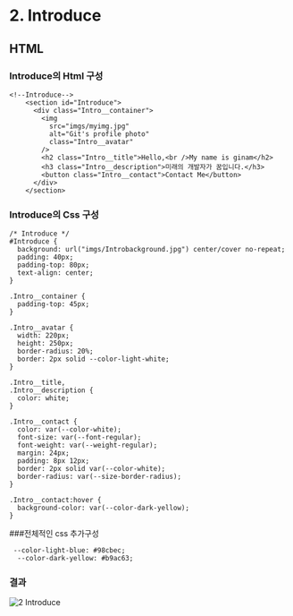 # 2. Introduce

## HTML

### Introduce의 Html 구성
```
<!--Introduce-->
    <section id="Introduce">
      <div class="Intro__container">
        <img
          src="imgs/myimg.jpg"
          alt="Git's profile photo"
          class="Intro__avatar"
        />
        <h2 class="Intro__title">Hello,<br />My name is ginam</h2>
        <h3 class="Intro__description">미래의 개발자가 꿈입니다.</h3>
        <button class="Intro__contact">Contact Me</button>
      </div>
    </section>
```

### Introduce의 Css 구성
```
/* Introduce */
#Introduce {
  background: url("imgs/Introbackground.jpg") center/cover no-repeat;
  padding: 40px;
  padding-top: 80px;
  text-align: center;
}

.Intro__container {
  padding-top: 45px;
}

.Intro__avatar {
  width: 220px;
  height: 250px;
  border-radius: 20%;
  border: 2px solid --color-light-white;
}

.Intro__title,
.Intro__description {
  color: white;
}

.Intro__contact {
  color: var(--color-white);
  font-size: var(--font-regular);
  font-weight: var(--weight-regular);
  margin: 24px;
  padding: 8px 12px;
  border: 2px solid var(--color-white);
  border-radius: var(--size-border-radius);
}

.Intro__contact:hover {
  background-color: var(--color-dark-yellow);
}
```

###전체적인 css 추가구성
```
 --color-light-blue: #98cbec;
  --color-dark-yellow: #b9ac63;
```

### 결과
![2 Introduce](https://user-images.githubusercontent.com/65409092/91808193-6ba54000-ec67-11ea-8a83-ab21a057fa86.PNG)
